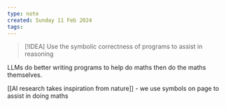 ```yaml
---
type: note
created: Sunday 11 Feb 2024
tags: 
---
```

> [!IDEA]
> Use the symbolic correctness of programs to assist in reasoning


LLMs do better writing programs to help do maths then do the maths themselves.

[[AI research takes inspiration from nature]] - we use symbols on page to assist in doing maths